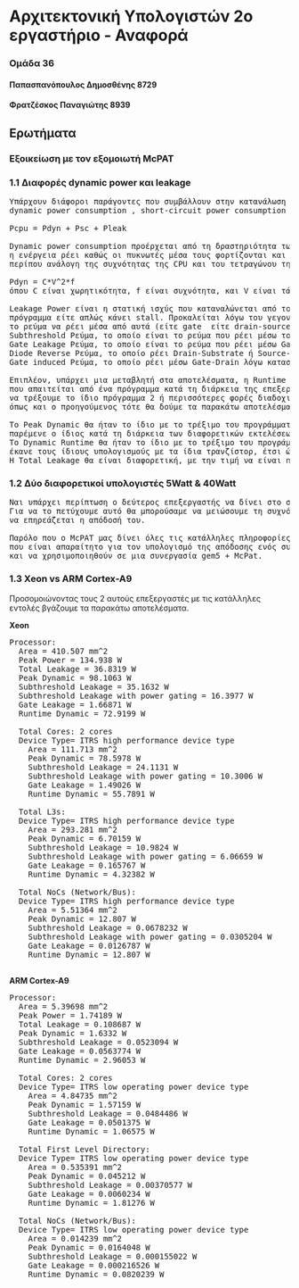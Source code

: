 # Αρχιτεκτονική Υπολογιστών 2ο εργαστήριο - Αναφορά
### Ομάδα 36
#### Παπασπανόπουλος Δημοσθένης 8729
#### Φρατζέσκος Παναγιώτης 8939

## Ερωτήματα 

### Εξοικείωση με τον εξομοιωτή McPAT
### 1.1 Διαφορές dynamic power και leakage

<pre>Υπάρχουν διάφοροι παράγοντες που συμβάλλουν στην κατανάλωση ισχύος της CPU. Αυτοί είναι οι εξής: 
dynamic power consumption , short-circuit power consumption και power loss λόγω ρευμάτων διαρροής των τρανζίστορ.

Pcpu = Pdyn + Psc + Pleak

Dynamic power consumption προέρχεται από τη δραστηριότητα των λογικών πύλων μέσα σε μια CPU. Όταν οι λογικές πύλες στρέφονται,
η ενέργεια ρέει καθώς οι πυκνωτές μέσα τους φορτίζονται και εκκενώνονται. Η δυναμική ισχύς που καταναλώνεται από μια CPU είναι
περίπου ανάλογη της συχνότητας της CPU και του τετραγώνου της τάσης της CPU

Pdyn = C*V^2*f
όπου C είναι χωρητικότητα, f είναι συχνότητα, και V είναι τάση.

Leakage Power είναι η στατική ισχύς που καταναλώνεται από τους επεξεργαστές. Εξακολουθεί να καταναλώνεται είτε ο επεξεργαστής εκτελεί ένα
πρόγραμμα είτε απλώς κάνει stall. Προκαλείται λόγω του γεγονότος ότι τα τρανζίστορ έχουν μερικές ατέλειες στο σώμα τους που αφήνουν
το ρεύμα να ρέει μέσα από αυτά (είτε gate  είτε drain-source ή substrate). Τα διάφορα ρεύματα διαρροής είναι:
Subthreshold Ρεύμα, το οποίο είναι το ρεύμα που ρέει μέσω του Source Drain όταν ένα τρανζίστορ υποτίθεται ότι είναι "OFF".
Gate Leakage Ρεύμα, το οποίο είναι το ρεύμα που ρέει μέσω Gate-Substrate λόγω του οξειδίου το οποίο το καθιστά ενεργό ως διηλεκτρικό.
Diode Reverse Ρεύμα, το οποίο ρέει Drain-Substrate ή Source-Substrate λόγω του γεγονότος ότι των αντίθετων φορτίων.
Gate induced Ρεύμα, το οποίο ρέει μέσω Gate-Drain λόγω κατασκευαστικών περιορισμών.

Επιπλέον, υπάρχει μια μεταβλητή στα αποτελέσματα, η Runtime Dynamic. Αυτή η μεταβλητή είναι στην πραγματικότητα η συνολική ενέργεια 
που απαιτείται από ένα πρόγραμμα κατά τη διάρκεια της επεξεργασίας διαιρούμενη με το συνολικό χρόνο προσομοίωσης. Έτσι αν αποφασίσαμε 
να τρέξουμε το ίδιο πρόγραμμα 2 ή περισσότερες φορές διαδοχικά και υποθέτουμε ότι κάθε φορά που ο επεξεργαστής συμπεριφέρεται ακριβώς 
όπως και ο προηγούμενος τότε θα δούμε τα παρακάτω αποτελέσματα:

Το Peak Dynamic θα ήταν το ίδιο με το τρέξιμο του προγράμματος αν το εκτελούσαμε μόνο μία φορά, επειδή ο μέγιστος αριθμός μεταγωγής τρανζίστορ θα
παρέμενε ο ίδιος κατά τη διάρκεια των διαφορετικών εκτελέσεων του προγράμματος.
Το Dynamic Runtime θα ήταν το ίδιο με το τρέξιμο του προγράμματος αν το εκτελούσαμε μόνο μία φορά επειδή θεωρητικά κάθε φορά που ο επεξεργαστής θα
έκανε τους ίδιους υπολογισμούς με τα ίδια τρανζίστορ, έτσι ώστε η απαιτούμενη ενέργεια να είναι η ίδια και ο χρόνος εκτέλεσης θα ήταν ο ίδιος.
Η Total Leakage θα είναι διαφορετική, με την τιμή να είναι n φορές υψηλότερη όπου n είναι ο αριθμός των φορών που τρέχουμε το πρόγραμμα. </pre>

### 1.2 Δύο διαφορετικοί υπολογιστές 5Watt & 40Watt
<pre>Ναι υπάρχει περίπτωση ο δεύτερος επεξεργαστής να δίνει στο σύστημα μεγαλύτερη διάρκεια μπαταρίας βελτιώνοντας το energy efficiency του
Για να το πετύχουμε αυτό θα μπορούσαμε να μειώσουμε τη συχνότητα και την τάση με τρόπο που θα βελτίωνε το energy efficiency του επεξεργαστή χωρίς 
να επηρεάζεται η απόδοσή του.

Παρόλο που ο McPAT μας δίνει όλες τις κατάλληλες πληροφορίες σχετικά με το power, δεν μας δίνει το συνολικό χρόνο προσομοίωσης
που είναι απαραίτητο για τον υπολογισμό της απόδοσης ενός συγκεκριμένου επεξεργαστή. Αυτές οι πληροφορίες θα μπορούσαν να βρεθούν
και να χρησιμοποιηθούν σε μια συνεργασία gem5 + McPat.</pre>


### 1.3 Xeon vs ARM Cortex-A9 

Προσομοιώνοντας τους 2 αυτούς επεξεργαστές με τις κατάλληλες εντολές βγάζουμε τα παρακάτω αποτελέσματα.

__Xeon__
<pre>
Processor: 
  Area = 410.507 mm^2
  Peak Power = 134.938 W
  Total Leakage = 36.8319 W
  Peak Dynamic = 98.1063 W
  Subthreshold Leakage = 35.1632 W
  Subthreshold Leakage with power gating = 16.3977 W
  Gate Leakage = 1.66871 W
  Runtime Dynamic = 72.9199 W

  Total Cores: 2 cores 
  Device Type= ITRS high performance device type
    Area = 111.713 mm^2
    Peak Dynamic = 78.5978 W
    Subthreshold Leakage = 24.1131 W
    Subthreshold Leakage with power gating = 10.3006 W
    Gate Leakage = 1.49026 W
    Runtime Dynamic = 55.7891 W

  Total L3s: 
  Device Type= ITRS high performance device type
    Area = 293.281 mm^2
    Peak Dynamic = 6.70159 W
    Subthreshold Leakage = 10.9824 W
    Subthreshold Leakage with power gating = 6.06659 W
    Gate Leakage = 0.165767 W
    Runtime Dynamic = 4.32382 W

  Total NoCs (Network/Bus): 
  Device Type= ITRS high performance device type
    Area = 5.51364 mm^2
    Peak Dynamic = 12.807 W
    Subthreshold Leakage = 0.0678232 W
    Subthreshold Leakage with power gating = 0.0305204 W
    Gate Leakage = 0.0126787 W
    Runtime Dynamic = 12.807 W
    </pre>
    

__ARM Cortex-A9__
<pre>
Processor: 
  Area = 5.39698 mm^2
  Peak Power = 1.74189 W
  Total Leakage = 0.108687 W
  Peak Dynamic = 1.6332 W
  Subthreshold Leakage = 0.0523094 W
  Gate Leakage = 0.0563774 W
  Runtime Dynamic = 2.96053 W

  Total Cores: 2 cores 
  Device Type= ITRS low operating power device type
    Area = 4.84735 mm^2
    Peak Dynamic = 1.57159 W
    Subthreshold Leakage = 0.0484486 W
    Gate Leakage = 0.0501375 W
    Runtime Dynamic = 1.06575 W

  Total First Level Directory: 
  Device Type= ITRS low operating power device type
    Area = 0.535391 mm^2
    Peak Dynamic = 0.045212 W
    Subthreshold Leakage = 0.00370577 W
    Gate Leakage = 0.0060234 W
    Runtime Dynamic = 1.81276 W

  Total NoCs (Network/Bus): 
  Device Type= ITRS low operating power device type
    Area = 0.014239 mm^2
    Peak Dynamic = 0.0164048 W
    Subthreshold Leakage = 0.000155022 W
    Gate Leakage = 0.000216526 W
    Runtime Dynamic = 0.0820239 W

</pre>


